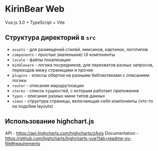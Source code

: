 # KirinBear Web

Vue.js 3.0 + TypeScript + Vite

## Структура директорий в `src`

- `assets` - для размещений стилей, миксинов, картинок, логотипов
- `components` - простые (маленькие) UI компоненты
- `locale` - файлы локализации
- `middleware` - логика посредников, для перехватов разных запросов, переходов межу страницами и прочее
- `plugins` - классы обертки на разными библиотеками с описанием логики
- `router` - описание маршрутизации
- `stores` - список сущностей, с которым работает приложение
- `types` - описание разных мини типов данных
- `views` - структура страницы, включающая себя компоненты (что-то на подобии layouts)

## Использование highchart.js

API - https://api.highcharts.com/highcharts/zAxis
Documentation - https://github.com/highcharts/highcharts-vue?tab=readme-ov-file#requirements
